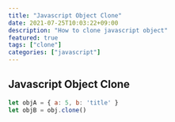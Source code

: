 ```yaml
---
title: "Javascript Object Clone"
date: 2021-07-25T10:03:22+09:00
description: "How to clone javascript object"
featured: true
tags: ["clone"]
categories: ["javascript"]
---
```


## Javascript Object Clone

```javascript
let objA = { a: 5, b: 'title' }
let objB = obj.clone()
```

